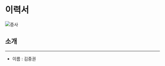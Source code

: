 # 이력서
![증사](https://user-images.githubusercontent.com/67696918/117563458-f5ec5080-b0e0-11eb-992b-5ed6b3692985.png)

## 소개
*****************************************
* 이름 : 김중권
